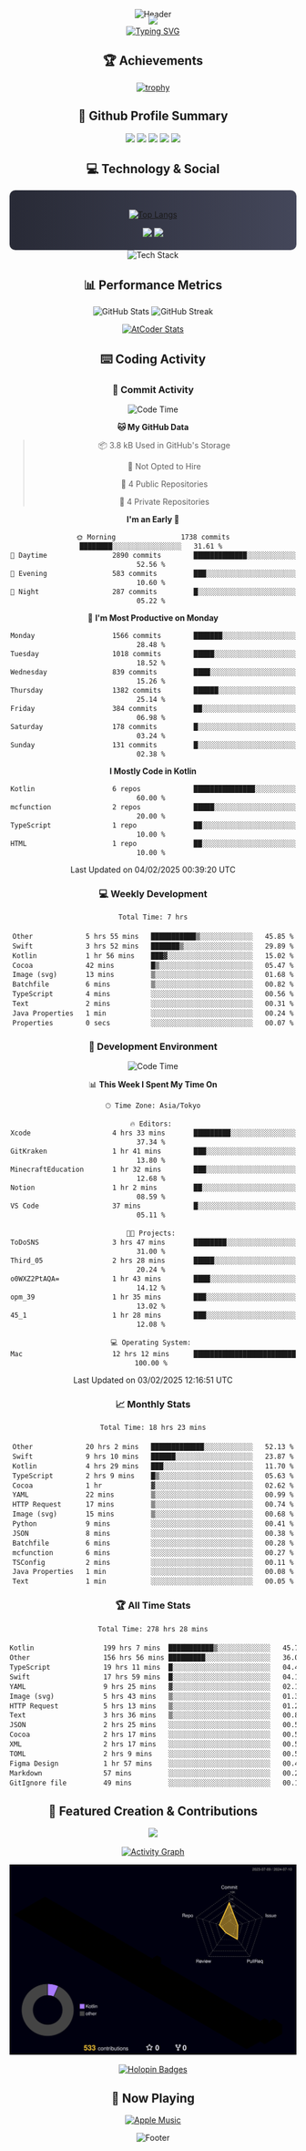 <div align="center">
  
![Header](https://capsule-render.vercel.app/api?type=waving&color=gradient&customColorList=12&height=300&section=header&text=Welcome%20to%20Batapii's%20Universe&fontSize=50&animation=fadeIn&fontAlignY=40&desc=Android%20Developer%20|%20Kotlin%20LOVE%20)

<div style="margin-top: -20px;">
  <img src="https://readme-typing-svg.herokuapp.com/?lines=Crafting+Android+Experiences;Building+Tomorrow's+Apps+Today;Always+Learning,+Always+Growing&font=Fira%20Code&center=true&width=440&height=45&color=f75c7e&vCenter=true&size=22&pause=1000">
</div>

<a href="https://git.io/typing-svg">
  <img src="https://readme-typing-svg.demolab.com?font=Fira+Code&weight=600&size=28&duration=4000&pause=1000&center=true&vCenter=true&width=800&lines=Hey+there!+I'm+Batapii+%F0%9F%91%8B;Android+Developer+from+Japan+%F0%9F%87%AF%F0%9F%87%B5" alt="Typing SVG" />
</a>

## 🏆 Achievements

[![trophy](https://github-profile-trophy.vercel.app/?username=batapii&theme=onestar&no-frame=true&no-bg=true&column=8&rank=SECRET,SSS,SS,S,AAA,AA,A,B,C,?&margin-w=10&margin-h=10)](https://github.com/ryo-ma/github-profile-trophy)

## 🎯 Github Profile Summary

<div align="center">
  <img src="http://github-profile-summary-cards.vercel.app/api/cards/profile-details?username=batapii&theme=radical" />
  <img src="http://github-profile-summary-cards.vercel.app/api/cards/repos-per-language?username=batapii&theme=radical" />
  <img src="http://github-profile-summary-cards.vercel.app/api/cards/most-commit-language?username=batapii&theme=radical" />
  <img src="http://github-profile-summary-cards.vercel.app/api/cards/stats?username=batapii&theme=radical" />
  <img src="http://github-profile-summary-cards.vercel.app/api/cards/productive-time?username=batapii&theme=radical" />
</div>

## 💻 Technology & Social

<div align="center" style="background: linear-gradient(to right, #282A36, #44475A); padding: 20px; border-radius: 10px;">

[![Top Langs](https://github-readme-stats.vercel.app/api/top-langs/?username=batapii
)](https://github.com/anuraghazra/github-readme-stats)

<div style="margin-top: 15px">
<a href="https://github.com/batapii"><img src="https://img.shields.io/github/followers/batapii?style=for-the-badge&logo=github&label=Follow&color=ff6e96&labelColor=282A36"/></a>
<a href="https://twitter.com/batapii3939"><img src="https://img.shields.io/twitter/follow/batapii?style=for-the-badge&logo=twitter&color=1DA1F2&labelColor=282A36&label= Twitter"/></a>
</div>

</div>

<div align="center">
<img src="https://github-readme-tech-stack.vercel.app/api/cards?title=Tech+Stack&align=center&titleAlign=center&fontSize=20&lineHeight=10&lineCount=4&theme=github_dark&width=800&bg=%230D1117&badge=%23161B22&border=%2321262D&titleColor=%2358A6FF&line1=kotlin%2Ckotlin%2C0095D5%3Bandroid%2Candroid%2C00ff00%3Bjetpackcompose%2Cjetpack%2C4285F4%3B&line2=swift%2Cswift%2CFA7343%3Bfirebase%2Cfirebase%2CFFCA28%3Bgithub%2Cgithub%2C181717%3B&line3=typescript%2Ctypescript%2C3178C6%3Bgraphql%2Cgraphql%2CE10098%3Bsupabase%2Csupabase%2C3FCF8E%3B&line4=gradle%2Cgradle%2C02303A%3Bgitkraken%2Cgitkraken%2C179287%3Bpostman%2Cpostman%2CFF6C37%3B" alt="Tech Stack" />
</div>



## 📊 Performance Metrics

<div align="center">

![GitHub Stats](https://github-readme-stats.vercel.app/api?username=batapii&show_icons=true&theme=radical&hide_border=true&bg_color=0D1117)
![GitHub Streak](https://github-readme-streak-stats.herokuapp.com/?user=batapii&theme=radical&hide_border=true&background=0D1117)

[![AtCoder Stats](https://atcoder-readme-stats.vercel.app/stats/batapii3939?theme=dark&show_history=5&width=495)](https://github.com/iwbc-mzk/atcoder-readme-stats)

</div>

## ⌨️ Coding Activity

### 🌟 Commit Activity
<!--START_SECTION:commit-stats-->
![Code Time](http://img.shields.io/badge/Code%20Time-437%20hrs%2053%20mins-blue)

**🐱 My GitHub Data** 

> 📦 3.8 kB Used in GitHub's Storage 
 > 
> 🚫 Not Opted to Hire
 > 
> 📜 4 Public Repositories 
 > 
> 🔑 4 Private Repositories 
 > 
**I'm an Early 🐤** 

```text
🌞 Morning                1738 commits        ████████░░░░░░░░░░░░░░░░░   31.61 % 
🌆 Daytime                2890 commits        █████████████░░░░░░░░░░░░   52.56 % 
🌃 Evening                583 commits         ███░░░░░░░░░░░░░░░░░░░░░░   10.60 % 
🌙 Night                  287 commits         █░░░░░░░░░░░░░░░░░░░░░░░░   05.22 % 
```
📅 **I'm Most Productive on Monday** 

```text
Monday                   1566 commits        ███████░░░░░░░░░░░░░░░░░░   28.48 % 
Tuesday                  1018 commits        █████░░░░░░░░░░░░░░░░░░░░   18.52 % 
Wednesday                839 commits         ████░░░░░░░░░░░░░░░░░░░░░   15.26 % 
Thursday                 1382 commits        ██████░░░░░░░░░░░░░░░░░░░   25.14 % 
Friday                   384 commits         ██░░░░░░░░░░░░░░░░░░░░░░░   06.98 % 
Saturday                 178 commits         █░░░░░░░░░░░░░░░░░░░░░░░░   03.24 % 
Sunday                   131 commits         █░░░░░░░░░░░░░░░░░░░░░░░░   02.38 % 
```


**I Mostly Code in Kotlin** 

```text
Kotlin                   6 repos             ███████████████░░░░░░░░░░   60.00 % 
mcfunction               2 repos             █████░░░░░░░░░░░░░░░░░░░░   20.00 % 
TypeScript               1 repo              ██░░░░░░░░░░░░░░░░░░░░░░░   10.00 % 
HTML                     1 repo              ██░░░░░░░░░░░░░░░░░░░░░░░   10.00 % 
```




 Last Updated on 04/02/2025 00:39:20 UTC
<!--END_SECTION:commit-stats-->

### 💻 Weekly Development
<!--START_SECTION:wakatime-->

```txt
Total Time: 7 hrs

Other             5 hrs 55 mins   ███████████▒░░░░░░░░░░░░░   45.85 %
Swift             3 hrs 52 mins   ███████▒░░░░░░░░░░░░░░░░░   29.89 %
Kotlin            1 hr 56 mins    ███▓░░░░░░░░░░░░░░░░░░░░░   15.02 %
Cocoa             42 mins         █▒░░░░░░░░░░░░░░░░░░░░░░░   05.47 %
Image (svg)       13 mins         ▒░░░░░░░░░░░░░░░░░░░░░░░░   01.68 %
Batchfile         6 mins          ▒░░░░░░░░░░░░░░░░░░░░░░░░   00.82 %
TypeScript        4 mins          ░░░░░░░░░░░░░░░░░░░░░░░░░   00.56 %
Text              2 mins          ░░░░░░░░░░░░░░░░░░░░░░░░░   00.31 %
Java Properties   1 min           ░░░░░░░░░░░░░░░░░░░░░░░░░   00.24 %
Properties        0 secs          ░░░░░░░░░░░░░░░░░░░░░░░░░   00.07 %
```

<!--END_SECTION:wakatime-->

### 🔨 Development Environment
<!--START_SECTION:dev-stats-->
![Code Time](http://img.shields.io/badge/Code%20Time-437%20hrs%2053%20mins-blue)

📊 **This Week I Spent My Time On** 

```text
🕑︎ Time Zone: Asia/Tokyo

🔥 Editors: 
Xcode                    4 hrs 33 mins       █████████░░░░░░░░░░░░░░░░   37.34 % 
GitKraken                1 hr 41 mins        ███░░░░░░░░░░░░░░░░░░░░░░   13.80 % 
MinecraftEducation       1 hr 32 mins        ███░░░░░░░░░░░░░░░░░░░░░░   12.68 % 
Notion                   1 hr 2 mins         ██░░░░░░░░░░░░░░░░░░░░░░░   08.59 % 
VS Code                  37 mins             █░░░░░░░░░░░░░░░░░░░░░░░░   05.11 % 

🐱‍💻 Projects: 
ToDoSNS                  3 hrs 47 mins       ████████░░░░░░░░░░░░░░░░░   31.00 % 
Third_05                 2 hrs 28 mins       █████░░░░░░░░░░░░░░░░░░░░   20.24 % 
o0WXZ2PtAQA=             1 hr 43 mins        ████░░░░░░░░░░░░░░░░░░░░░   14.12 % 
opm_39                   1 hr 35 mins        ███░░░░░░░░░░░░░░░░░░░░░░   13.02 % 
45_1                     1 hr 28 mins        ███░░░░░░░░░░░░░░░░░░░░░░   12.08 % 

💻 Operating System: 
Mac                      12 hrs 12 mins      █████████████████████████   100.00 % 
```


 Last Updated on 03/02/2025 12:16:51 UTC
<!--END_SECTION:dev-stats-->

### 📈 Monthly Stats
<!--START_SECTION:wakamonth-->

```txt
Total Time: 18 hrs 23 mins

Other             20 hrs 2 mins   █████████████░░░░░░░░░░░░   52.13 %
Swift             9 hrs 10 mins   ██████░░░░░░░░░░░░░░░░░░░   23.87 %
Kotlin            4 hrs 29 mins   ███░░░░░░░░░░░░░░░░░░░░░░   11.70 %
TypeScript        2 hrs 9 mins    █▒░░░░░░░░░░░░░░░░░░░░░░░   05.63 %
Cocoa             1 hr            ▓░░░░░░░░░░░░░░░░░░░░░░░░   02.62 %
YAML              22 mins         ▒░░░░░░░░░░░░░░░░░░░░░░░░   00.99 %
HTTP Request      17 mins         ▒░░░░░░░░░░░░░░░░░░░░░░░░   00.74 %
Image (svg)       15 mins         ▒░░░░░░░░░░░░░░░░░░░░░░░░   00.68 %
Python            9 mins          ░░░░░░░░░░░░░░░░░░░░░░░░░   00.41 %
JSON              8 mins          ░░░░░░░░░░░░░░░░░░░░░░░░░   00.38 %
Batchfile         6 mins          ░░░░░░░░░░░░░░░░░░░░░░░░░   00.28 %
mcfunction        6 mins          ░░░░░░░░░░░░░░░░░░░░░░░░░   00.27 %
TSConfig          2 mins          ░░░░░░░░░░░░░░░░░░░░░░░░░   00.11 %
Java Properties   1 min           ░░░░░░░░░░░░░░░░░░░░░░░░░   00.08 %
Text              1 min           ░░░░░░░░░░░░░░░░░░░░░░░░░   00.05 %
```

<!--END_SECTION:wakamonth-->

### 🏆 All Time Stats
<!--START_SECTION:wakaalltime-->

```txt
Total Time: 278 hrs 28 mins

Kotlin                 199 hrs 7 mins  ███████████▒░░░░░░░░░░░░░   45.73 %
Other                  156 hrs 56 mins █████████░░░░░░░░░░░░░░░░   36.04 %
TypeScript             19 hrs 11 mins  █░░░░░░░░░░░░░░░░░░░░░░░░   04.41 %
Swift                  17 hrs 59 mins  █░░░░░░░░░░░░░░░░░░░░░░░░   04.13 %
YAML                   9 hrs 25 mins   ▓░░░░░░░░░░░░░░░░░░░░░░░░   02.16 %
Image (svg)            5 hrs 43 mins   ▒░░░░░░░░░░░░░░░░░░░░░░░░   01.31 %
HTTP Request           5 hrs 13 mins   ▒░░░░░░░░░░░░░░░░░░░░░░░░   01.20 %
Text                   3 hrs 36 mins   ▒░░░░░░░░░░░░░░░░░░░░░░░░   00.83 %
JSON                   2 hrs 25 mins   ░░░░░░░░░░░░░░░░░░░░░░░░░   00.56 %
Cocoa                  2 hrs 17 mins   ░░░░░░░░░░░░░░░░░░░░░░░░░   00.53 %
XML                    2 hrs 17 mins   ░░░░░░░░░░░░░░░░░░░░░░░░░   00.53 %
TOML                   2 hrs 9 mins    ░░░░░░░░░░░░░░░░░░░░░░░░░   00.50 %
Figma Design           1 hr 57 mins    ░░░░░░░░░░░░░░░░░░░░░░░░░   00.45 %
Markdown               57 mins         ░░░░░░░░░░░░░░░░░░░░░░░░░   00.22 %
GitIgnore file         49 mins         ░░░░░░░░░░░░░░░░░░░░░░░░░   00.19 %
```

<!--END_SECTION:wakaalltime-->


## 🌟 Featured Creation & Contributions

<div align="center">
  <a href="https://github.com/batapii/ToDoSNS">
    <img src="https://github-readme-stats.vercel.app/api/pin/?username=batapii&repo=ToDoSNS&theme=radical&hide_border=true&bg_color=0D1117" />
  </a>

[![Activity Graph](https://github-readme-activity-graph.vercel.app/graph?username=batapii&custom_title=Contribution%20Graph&hide_border=true&theme=radical&bg_color=0D1117)](https://github.com/ashutosh00710/github-readme-activity-graph)

![3D Contrib](./profile-3d-contrib/profile-night-rainbow.svg)

[![Holopin Badges](https://holopin.me/batapii)](https://holopin.io/@batapii)

</div>

## 🎵 Now Playing

<div align="center">
  
[![Apple Music](https://music-profile.rayriffy.com/theme/dark.svg?uid=001005.6598667d2ffd4a10a4f429edd0ba24c4.1156)](https://github.com/rayriffy/apple-music-github-profile)

</div>

![Footer](https://capsule-render.vercel.app/api?type=waving&color=gradient&customColorList=12&height=100&section=footer)

</div>
